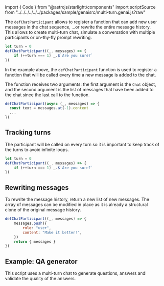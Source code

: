 import { Code } from "@astrojs/starlight/components"
import scriptSource from "../../../../../../packages/sample/genaisrc/multi-turn.genai.js?raw"

The `defChatParticipant` allows to register a function that can add new user messages in the chat sequence, ...or rewrite the entire message history.
This allows to create multi-turn chat, simulate a conversation with multiple participants or on-thy-fly prompt rewriting.

```js
let turn = 0
defChatParticipant((_, messages) => {
    if (++turn === 1) _.$`Are you sure?`
})
```

In the example above, the `defChatParticipant` function is used to register a function that will be called every time a new message is added to the chat.

The function receives two arguments: the first argument is the `Chat` object, and the second argument is the list of messages that have been added to the chat since the last call to the function.

```js
defChatParticipant(async (_, messages) => {
  const text = messages.at(-1).content
  ...
})
```

## Tracking turns

The participant will be called on every turn so it is important to keep track of the turns to avoid infinite loops.

```js
let turn = 0
defChatParticipant((_, messages) => {
    if (++turn === 1) _.$`Are you sure?`
})
```

## Rewriting messages

To rewrite the message history, return a new list of new messages. The array of messages can be modified in place as it is already a structural clone of the original message history.

```js
defChatParticipant((_, messages) => {
    messages.push({
        role: "user",
        content: "Make it better!",
    })
    return { messages }
})
```

## Example: QA generator

This script uses a multi-turn chat to generate questions, answers and validate the quality of the answers.

<Code code={scriptSource} wrap={true} lang="js" title="qa-gen.genai.mjs" />